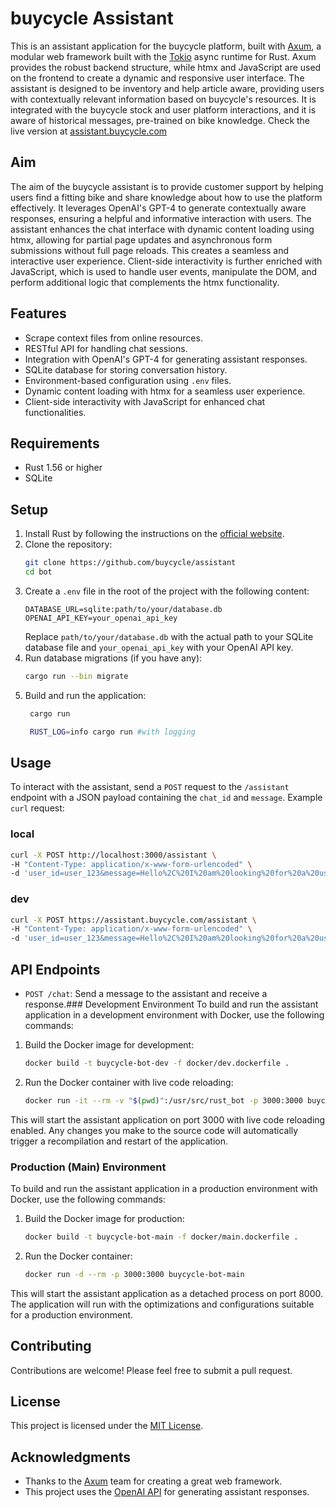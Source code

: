 # buycycle Assistant
This is an assistant application for the buycycle platform, built with [Axum](https://github.com/tokio-rs/axum), a modular web framework built with the [Tokio](https://tokio.rs/) async runtime for Rust. Axum provides the robust backend structure, while htmx and JavaScript are used on the frontend to create a dynamic and responsive user interface.
The assistant is designed to be inventory and help article aware, providing users with contextually relevant information based on buycycle's resources. It is integrated with the buycycle stock and user platform interactions, and it is aware of historical messages, pre-trained on bike knowledge.
Check the live version at [assistant.buycycle.com](https://assistant.buycycle.com)

## Aim
The aim of the buycycle assistant is to provide customer support by helping users find a fitting bike and share knowledge about how to use the platform effectively. It leverages OpenAI's GPT-4 to generate contextually aware responses, ensuring a helpful and informative interaction with users.
The assistant enhances the chat interface with dynamic content loading using htmx, allowing for partial page updates and asynchronous form submissions without full page reloads. This creates a seamless and interactive user experience. Client-side interactivity is further enriched with JavaScript, which is used to handle user events, manipulate the DOM, and perform additional logic that complements the htmx functionality.

## Features
- Scrape context files from online resources.
- RESTful API for handling chat sessions.
- Integration with OpenAI's GPT-4 for generating assistant responses.
- SQLite database for storing conversation history.
- Environment-based configuration using `.env` files.
- Dynamic content loading with htmx for a seamless user experience.
- Client-side interactivity with JavaScript for enhanced chat functionalities.

## Requirements
- Rust 1.56 or higher
- SQLite

## Setup
1. Install Rust by following the instructions on the [official website](https://www.rust-lang.org/tools/install).
2. Clone the repository:
   ```sh
   git clone https://github.com/buycycle/assistant
   cd bot
   ```
3. Create a `.env` file in the root of the project with the following content:
   ```env
   DATABASE_URL=sqlite:path/to/your/database.db
   OPENAI_API_KEY=your_openai_api_key
   ```
   Replace `path/to/your/database.db` with the actual path to your SQLite database file and `your_openai_api_key` with your OpenAI API key.
4. Run database migrations (if you have any):
   ```sh
   cargo run --bin migrate
   ```
5. Build and run the application:
   ```sh
    cargo run

    RUST_LOG=info cargo run #with logging
   ```

## Usage
To interact with the assistant, send a `POST` request to the `/assistant` endpoint with a JSON payload containing the `chat_id` and `message`.
Example `curl` request:
### local
```sh
curl -X POST http://localhost:3000/assistant \
-H "Content-Type: application/x-www-form-urlencoded" \
-d 'user_id=user_123&message=Hello%2C%20I%20am%20looking%20for%20a%20used%20bike.'
```
### dev
```sh
curl -X POST https://assistant.buycycle.com/assistant \
-H "Content-Type: application/x-www-form-urlencoded" \
-d 'user_id=user_123&message=Hello%2C%20I%20am%20looking%20for%20a%20used%20bike.'
```

## API Endpoints
- `POST /chat`: Send a message to the assistant and receive a response.### Development Environment
To build and run the assistant application in a development environment with Docker, use the following commands:
1. Build the Docker image for development:
   ```sh
   docker build -t buycycle-bot-dev -f docker/dev.dockerfile .
   ```
2. Run the Docker container with live code reloading:
   ```sh
   docker run -it --rm -v "$(pwd)":/usr/src/rust_bot -p 3000:3000 buycycle-bot-dev
   ```
This will start the assistant application on port 3000 with live code reloading enabled. Any changes you make to the source code will automatically trigger a recompilation and restart of the application.
### Production (Main) Environment
To build and run the assistant application in a production environment with Docker, use the following commands:
1. Build the Docker image for production:
   ```sh
   docker build -t buycycle-bot-main -f docker/main.dockerfile .
   ```
2. Run the Docker container:
   ```sh
   docker run -d --rm -p 3000:3000 buycycle-bot-main
   ```
This will start the assistant application as a detached process on port 8000. The application will run with the optimizations and configurations suitable for a production environment.

## Contributing
Contributions are welcome! Please feel free to submit a pull request.

## License
This project is licensed under the [MIT License](LICENSE).

## Acknowledgments
- Thanks to the [Axum](https://github.com/tokio-rs/axum) team for creating a great web framework.
- This project uses the [OpenAI API](https://beta.openai.com/) for generating assistant responses.


